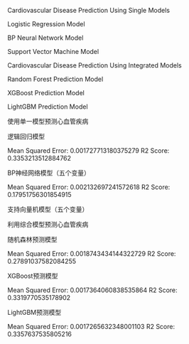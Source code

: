  Cardiovascular Disease Prediction Using Single Models

Logistic Regression Model

BP Neural Network Model

Support Vector Machine Model



Cardiovascular Disease Prediction Using Integrated Models

Random Forest Prediction Model

 XGBoost Prediction Model

 LightGBM Prediction Model


使用单一模型预测心血管疾病

逻辑回归模型

Mean Squared Error: 0.001727713180375279
R2 Score: 0.3353213512884762

BP神经网络模型（五个变量）

Mean Squared Error: 0.002132697241572618
R2 Score: 0.17951756301854915

支持向量机模型（五个变量）



利用综合模型预测心血管疾病

随机森林预测模型

Mean Squared Error: 0.0018743434144322729
R2 Score: 0.27891037582084255

XGBoost预测模型

Mean Squared Error: 0.0017364060838535864
R2 Score: 0.3319770535178902

LightGBM预测模型

Mean Squared Error: 0.0017265632348001103
R2 Score: 0.3357637535805216